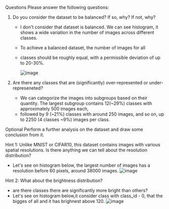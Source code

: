 Questions
Please answer the following questions:

1. Do you consider the dataset to be balanced? If so, why? If not, why?
   - I don't consider that dataset is balanced. We can see histogram, it shows a wide variation in the number of images across different classes.
   - To achieve a balanced dataset, the number of images for all
   - classes should be roughly equal, with a permissible deviation of up to 20-30%.

     ![image](https://github.com/DmAlexx/GTSDB_Inspection/assets/106063042/74bb5e38-7e35-40b8-a761-d0b33357b08c)

3. Are there any classes that are (significantly) over-represented or under-represeneted?
   - We can categorize the images into subgroups based on their quantity. The largest subgroup contains 12(~29%) classes with approximately 500 images each,
   - followed by 9 (~21%)  classes with around 250 images, and so on, up to 2250 (4 classes ~9%) images per class. 

Optional
Perform a further analysis on the dataset and draw some conclusion from it.

Hint 1: Unlike MNIST or CIFAR10, this dataset contains images with various spatial resolutions. Is there anything we can tell about 
the resolution distribution?
- Let's see on histogram below, the largest number of images has a resolution before 60 pixels, around 38000 images.
  ![image](https://github.com/DmAlexx/GTSDB_Inspection/assets/106063042/925a825a-7fcd-4b4b-aa34-8620ce7500bc)
 
Hint 2: What about the brightness distribution?
- are there classes there are significantly more bright than others?
- Let's see on histogram below,it consider class with class_id - 0, that the bigges of all and it has brighnest above 120.
  ![image](https://github.com/DmAlexx/GTSDB_Inspection/assets/106063042/7c68c8bc-a9e3-4171-a8e8-24dd22172d0e)

